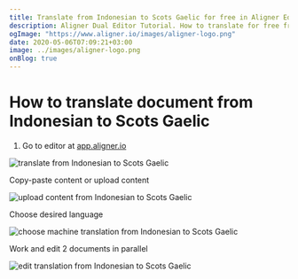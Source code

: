```yaml
---
title: Translate from Indonesian to Scots Gaelic for free in Aligner Editor
description: Aligner Dual Editor Tutorial. How to translate for free from Indonesian to Scots Gaelic. Aligner is multilingual document management platform. 
ogImage: "https://www.aligner.io/images/aligner-logo.png"
date: 2020-05-06T07:09:21+03:00
image: ../images/aligner-logo.png
onBlog: true
---
```


# How to translate document from Indonesian to Scots Gaelic

1. Go to editor at [app.aligner.io](https://app.aligner.io "Aligner App web page")

![translate from Indonesian to Scots Gaelic](../aligner-blank-editor.png "translate from Indonesian to Scots Gaelic")

Copy-paste content or upload content

![upload content from Indonesian to Scots Gaelic](../aligner-uploaded-document.png "upload content from Indonesian to Scots Gaelic")

Choose desired language

![choose machine translation from Indonesian to Scots Gaelic](../aligner-language-dropdown.png "choose machine translation from Indonesian to Scots Gaelic")

Work and edit 2 documents in parallel

![edit translation from Indonesian to Scots Gaelic](../aligner-double-sitded-editor.png "edit translation from Indonesian to Scots Gaelic")

